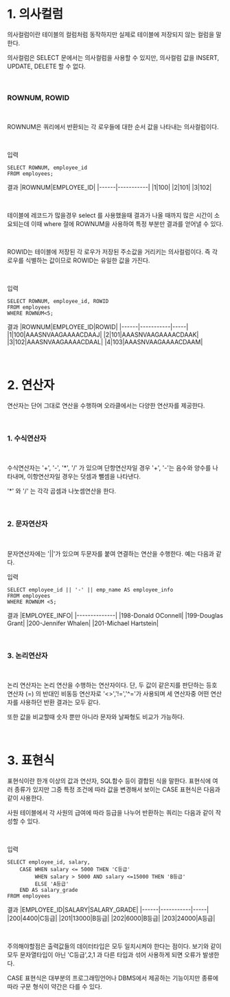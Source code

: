 # 1. 의사컬럼

의사컬럼이란 테이블의 컬럼처럼 동작하지만 실제로 테이블에 저장되지 않는 컬럼을 말한다.

의사컬럼은 SELECT 문에서는 의사컬럼을 사용할 수 있지만, 의사컬럼 값을 INSERT, UPDATE, DELETE 할 수 없다. 

<br>

### ROWNUM, ROWID

<br>

ROWNUM은 쿼리에서 반환되는 각 로우들에 대한 순서 값을 나타내는 의사컬럼이다.

<br>

입력
```
SELECT ROWNUM, employee_id
FROM employees;
```

결과
|ROWNUM|EMPLOYEE_ID|
|------|-----------|
|1|100|
|2|101|
|3|102|

<br>

테이블에 레코드가 많을경우 select 를 사용했을때 결과가 나올 때까지 많은 시간이 소요되는데 이때 where 절에 ROWNUM을 사용하여 특정 부분만 결과를 얻어낼 수 있다.

<br>

ROWID는 테이블에 저장된 각 로우가 저장된 주소값을 거리키는 의사컬럼이다.
즉 각 로우를 식별하는 값이므로 ROWID는 유일한 값을 가진다.

<br>

입력
```
SELECT ROWNUM, employee_id, ROWID
FROM employees
WHERE ROWNUM<5;
```

결과
|ROWNUM|EMPLOYEE_ID|ROWID|
|------|-----------|-----|
|1|100|AAASNVAAGAAAACDAAJ|
|2|101|AAASNVAAGAAAACDAAK|
|3|102|AAASNVAAGAAAACDAAL|
|4|103|AAASNVAAGAAAACDAAM|

<br>

# 2. 연산자

연산자는 단어 그대로 연산을 수행하며 오라클에서는 다양한 연산자를 제공한다.

<br>

### 1. 수식연산자

<br>

수식연산자는 '+', '-', '*', '/' 가 있으며 단항연산자일 경우 '+', '-'는 음수와 양수를 나타내며, 이항연산자일 경우는 덧셈과 뺄셈을 나타낸다.

'*' 와 '/' 는 각각 곱셈과 나눗셈연산을 한다.

<br>

### 2. 문자연산자

<br>

문자연산자에는 '||'가 있으며 두문자를 붙여 연결하는 연산을 수행한다. 예는 다음과 같다.

입력 
```
SELECT employee_id || '-' || emp_name AS employee_info
FROM employees
WHERE ROWNUM <5;
```
결과
|EMPLOYEE_INFO|
|--------------|
|198-Donald OConnell|
|199-Douglas Grant|
|200-Jennifer Whalen|
|201-Michael Hartstein|

<br>

### 3. 논리연산자

<br>

논리 연산자는 논리 연산을 수행하는 연산자이다. 단, 두 값이 같은지를 판단하는 등호 연산자 (=) 의 반대인 비동등 연산자로 '<>','!=','^='가 사용되며 세 연산자중 어떤 연산자를 사용하던 반환 결과는 모두 같다.

또한 값을 비교할때 숫자 뿐만 아니라 문자와 날짜형도 비교가 가능하다.

<br>

# 3. 표현식

표현식이란 한개 이상의 값과 연산자, SQL함수 등이 결합된 식을 말한다. 표현식에 여러 종류가 있지만 그중 특정 조건에 따라 값을 변경해서 보이는 CASE 표현식은 다음과 같이 사용한다.

사원 테이블에서 각 사원의 급여에 따라 등급을 나누어 반환하는 쿼리는 다음과 같이 작성할 수 있다.

<br>

입력
```
SELECT employee_id, salary,
    CASE WHEN salary <= 5000 THEN 'C등급'
         WHEN salary > 5000 AND salary <=15000 THEN 'B등급'
         ELSE 'A등급'
    END AS salary_grade
FROM employees
```

결과
|EMPLOYEE_ID|SALARY|SALARY_GRADE|
|------|-----------|-----|
|200|4400|C등급|
|201|13000|B등급|
|202|6000|B등급|
|203|24000|A등급|

<br>

주의해야할점은 출력값들의 데이터타입은 모두 일치시켜야 한다는 점이다.
보기와 같이 모두 문자열타입이 아닌 'C등급',2,1 과 다른 타입과 섞어 사용하게 되면 오류가 발생한다.

CASE 표현식은 대부분의 프로그래밍언어나 DBMS에서 제공하는 기능이지만 종류에 따라 구문 형식이 약간은 다를 수 있다.



